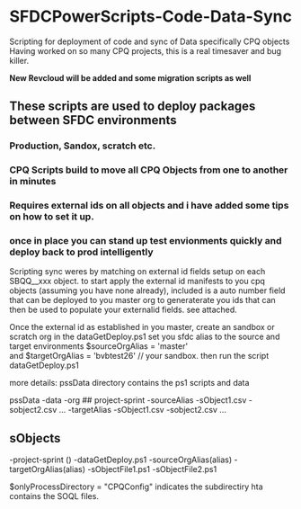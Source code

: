 # SFDCPowerScripts-Code-Data-Sync
Scripting for deployment of code and sync of Data specifically CPQ objects 
Having worked on so many CPQ projects, this is a real timesaver and bug killer. 

**New Revcloud will be added and some migration scripts as well**

## These scripts are used to deploy packages between SFDC environments 
### Production, Sandox, scratch etc.  
### CPQ Scripts build to move all CPQ Objects from one to another in minutes 
### Requires external ids on all objects and i have added some tips on how to set it up.
### once in place you can stand up test envionments quickly and deploy back to prod intelligently 

Scripting sync weres by matching on external id fields setup on each SBQQ__xxx object.
to start apply the external id manifests to you cpq objects (assuming you have none already),
included is a auto number field that can be deployed to you master org to generaterate you ids 
that can then be used to populate your externalid fields.
  see attached. 

Once the external id as established in you master, create an sandbox or scratch org
in the dataGetDeploy.ps1 set you sfdc alias to the source and target environments
$sourceOrgAlias = 'master'    
and 
$targetOrgAlias = 'bvbtest26'    // your sandbox. 
then run the script dataGetDeploy.ps1 

more details: 
 pssData directory contains the ps1 scripts and data

 pssData
  -data
  -org
     ## project-sprint
      -sourceAlias 
      -sObject1.csv
      -sobject2.csv
          ...
    -targetAlias 
      -sObject1.csv
      -sobject2.csv
          ...
  ## sObjects
   -project-sprint ()
    -dataGetDeploy.ps1
      -sourceOrgAlias(alias)
      -targetOrgAlias(alias) 
     -sObjectFile1.ps1
     -sObjectFile2.ps1
  
      
      

$onlyProcessDirectory = "CPQConfig"  indicates the subdirectiry hta contains the SOQL files.
   



 


